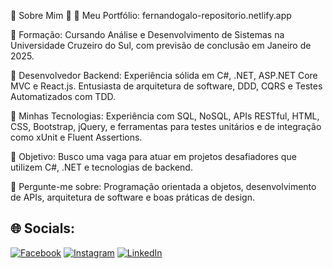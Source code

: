 💫 Sobre Mim 💫
🔗 Meu Portfólio: fernandogalo-repositorio.netlify.app

🔭 Formação: Cursando Análise e Desenvolvimento de Sistemas na Universidade Cruzeiro do Sul, com previsão de conclusão em Janeiro de 2025.

🔧 Desenvolvedor Backend: Experiência sólida em C#, .NET, ASP.NET Core MVC e React.js. Entusiasta de arquitetura de software, DDD, CQRS e Testes Automatizados com TDD.

🌱 Minhas Tecnologias: Experiência com SQL, NoSQL, APIs RESTful, HTML, CSS, Bootstrap, jQuery, e ferramentas para testes unitários e de integração como xUnit e Fluent Assertions.

👯 Objetivo: Busco uma vaga para atuar em projetos desafiadores que utilizem C#, .NET e tecnologias de backend.

💬 Pergunte-me sobre: Programação orientada a objetos, desenvolvimento de APIs, arquitetura de software e boas práticas de design.

## 🌐 Socials:
[![Facebook](https://img.shields.io/badge/Facebook-%231877F2.svg?logo=Facebook&logoColor=white)](https://www.facebook.com/fernandogaloalves/) [![Instagram](https://img.shields.io/badge/Instagram-%23E4405F.svg?logo=Instagram&logoColor=white)](https://www.instagram.com/_fernandogalo/) [![LinkedIn](https://img.shields.io/badge/LinkedIn-%230077B5.svg?logo=linkedin&logoColor=white)](https://www.linkedin.com/in/fernando-galo-alves/) 
